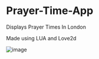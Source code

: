 # Prayer-Time-App
Displays Prayer Times In London

Made using LUA and Love2d

![image](https://github.com/Yousuf283/Prayer-Time-App/assets/70906369/d8e63d13-af47-4ac1-8731-f40cb6f6c510)
